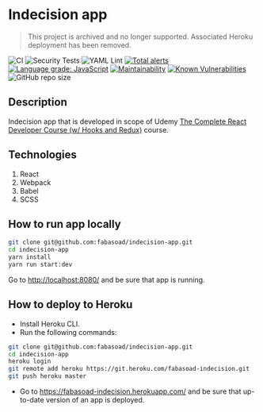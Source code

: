 # Indecision app

> This project is archived and no longer supported. Associated Heroku deployment has been removed.

![CI](https://github.com/fabasoad/indecision-app/workflows/CI/badge.svg) ![Security Tests](https://github.com/fabasoad/indecision-app/workflows/Security%20Tests/badge.svg) ![YAML Lint](https://github.com/fabasoad/indecision-app/workflows/YAML%20Lint/badge.svg) [![Total alerts](https://img.shields.io/lgtm/alerts/g/fabasoad/indecision-app.svg?logo=lgtm&logoWidth=18)](https://lgtm.com/projects/g/fabasoad/indecision-app/alerts/) [![Language grade: JavaScript](https://img.shields.io/lgtm/grade/javascript/g/fabasoad/indecision-app.svg?logo=lgtm&logoWidth=18)](https://lgtm.com/projects/g/fabasoad/indecision-app/context:javascript) [![Maintainability](https://api.codeclimate.com/v1/badges/b4121503ccd8561e1fc5/maintainability)](https://codeclimate.com/github/fabasoad/indecision-app/maintainability) [![Known Vulnerabilities](https://snyk.io/test/github/fabasoad/indecision-app/badge.svg)](https://snyk.io/test/github/fabasoad/indecision-app) ![GitHub repo size](https://img.shields.io/github/repo-size/fabasoad/indecision-app)

## Description

Indecision app that is developed in scope of Udemy [The Complete React Developer Course (w/ Hooks and Redux)](https://www.udemy.com/course/react-2nd-edition/) course.

## Technologies

1. React
1. Webpack
1. Babel
1. SCSS

## How to run app locally

```bash
git clone git@github.com:fabasoad/indecision-app.git
cd indecision-app
yarn install
yarn run start:dev
```

Go to <http://localhost:8080/> and be sure that app is running.

## How to deploy to Heroku

- Install Heroku CLI.
- Run the following commands:

```bash
git clone git@github.com:fabasoad/indecision-app.git
cd indecision-app
heroku login
git remote add heroku https://git.heroku.com/fabasoad-indecision.git
git push heroku master
```

- Go to <https://fabasoad-indecision.herokuapp.com/> and be sure that up-to-date version of an app is deployed.
